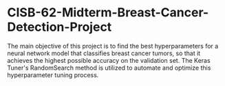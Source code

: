 # CISB-62-Midterm-Breast-Cancer-Detection-Project
The main objective of this project is to find the best hyperparameters for a neural network model that classifies breast cancer tumors, so that it achieves the highest possible accuracy on the validation set. The Keras Tuner's RandomSearch method is utilized to automate and optimize this hyperparameter tuning process.
